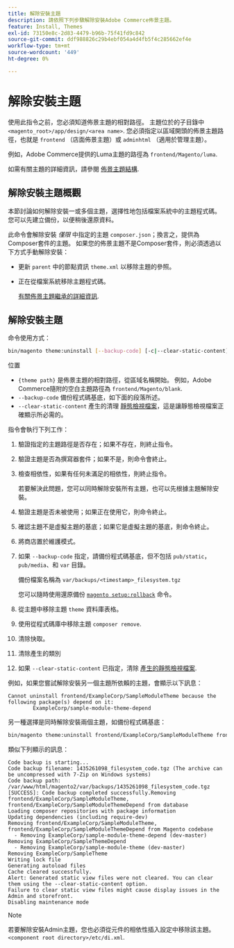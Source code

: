 ```yaml
---
title: 解除安裝主題
description: 請依照下列步驟解除安裝Adobe Commerce佈景主題。
feature: Install, Themes
exl-id: 73150e8c-2d83-4479-b96b-75f41fd9c842
source-git-commit: ddf988826c29b4ebf054a4d4fb5f4c285662ef4e
workflow-type: tm+mt
source-wordcount: '449'
ht-degree: 0%

---
```


# 解除安裝主題

使用此指令之前，您必須知道佈景主題的相對路徑。 主題位於的子目錄中 `<magento_root>/app/design/<area name>`. 您必須指定以區域開頭的佈景主題路徑，也就是 `frontend` （店面佈景主題）或 `adminhtml` （適用於管理主題）。

例如，Adobe Commerce提供的Luma主題的路徑為 `frontend/Magento/luma`.

如需有關主題的詳細資訊，請參閱 [佈景主題結構](https://developer.adobe.com/commerce/frontend-core/guide/themes/structure/).

## 解除安裝主題概觀

本節討論如何解除安裝一或多個主題，選擇性地包括檔案系統中的主題程式碼。 您可以先建立備份，以便稍後還原資料。

此命令會解除安裝 *僅限* 中指定的主題 `composer.json`；換言之，提供為Composer套件的主題。 如果您的佈景主題不是Composer套件，則必須透過以下方式手動解除安裝：

* 更新 `parent` 中的節點資訊 `theme.xml` 以移除主題的參照。
* 正在從檔案系統移除主題程式碼。

  [有關佈景主題繼承的詳細資訊](https://developer.adobe.com/commerce/frontend-core/guide/themes/inheritance/).

## 解除安裝主題

命令使用方式：

```bash
bin/magento theme:uninstall [--backup-code] [-c|--clear-static-content] {theme path} ... {theme path}
```

位置

* `{theme path}` 是佈景主題的相對路徑，從區域名稱開始。 例如，Adobe Commerce隨附的空白主題路徑為 `frontend/Magento/blank`.
* `--backup-code` 備份程式碼基底，如下面的段落所述。
* `--clear-static-content` 產生的清理 [靜態檢視檔案](../../configuration/cli/static-view-file-deployment.md)，這是讓靜態檢視檔案正確顯示所必需的。

指令會執行下列工作：

1. 驗證指定的主題路徑是否存在；如果不存在，則終止指令。
1. 驗證主題是否為撰寫器套件；如果不是，則命令會終止。
1. 檢查相依性，如果有任何未滿足的相依性，則終止指令。

   若要解決此問題，您可以同時解除安裝所有主題，也可以先根據主題解除安裝。

1. 驗證主題是否未被使用；如果正在使用它，則命令終止。
1. 確認主題不是虛擬主題的基底；如果它是虛擬主題的基底，則命令終止。
1. 將商店置於維護模式。
1. 如果 `--backup-code` 指定，請備份程式碼基底，但不包括 `pub/static`， `pub/media`、和 `var` 目錄。

   備份檔案名稱為 `var/backups/<timestamp>_filesystem.tgz`

   您可以隨時使用還原備份 [`magento setup:rollback`](uninstall-modules.md#roll-back-the-file-system-database-or-media-files) 命令。

1. 從主題中移除主題 `theme` 資料庫表格。
1. 使用從程式碼庫中移除主題 `composer remove`.
1. 清除快取。
1. 清除產生的類別
1. 如果 `--clear-static-content` 已指定，清除 [產生的靜態檢視檔案](../../configuration/cli/static-view-file-deployment.md).

例如，如果您嘗試解除安裝另一個主題所依賴的主題，會顯示以下訊息：

```terminal
Cannot uninstall frontend/ExampleCorp/SampleModuleTheme because the following package(s) depend on it:
        ExampleCorp/sample-module-theme-depend
```

另一種選擇是同時解除安裝兩個主題，如備份程式碼基底：

```bash
bin/magento theme:uninstall frontend/ExampleCorp/SampleModuleTheme frontend/ExampleCorp/SampleModuleThemeDepend --backup-code
```

類似下列顯示的訊息：

```terminal
Code backup is starting...
Code backup filename: 1435261098_filesystem_code.tgz (The archive can be uncompressed with 7-Zip on Windows systems)
Code backup path: /var/www/html/magento2/var/backups/1435261098_filesystem_code.tgz
[SUCCESS]: Code backup completed successfully.Removing frontend/ExampleCorp/SampleModuleTheme, frontend/ExampleCorp/SampleModuleThemeDepend from database
Loading composer repositories with package information
Updating dependencies (including require-dev)
Removing frontend/ExampleCorp/SampleModuleTheme, frontend/ExampleCorp/SampleModuleThemeDepend from Magento codebase
  - Removing ExampleCorp/sample-module-theme-depend (dev-master)
Removing ExampleCorp/SampleThemeDepend
  - Removing ExampleCorp/sample-module-theme (dev-master)
Removing ExampleCorp/SampleTheme
Writing lock file
Generating autoload files
Cache cleared successfully.
Alert: Generated static view files were not cleared. You can clear them using the --clear-static-content option.
Failure to clear static view files might cause display issues in the Admin and storefront.
Disabling maintenance mode
```

>[!NOTE]
>
>若要解除安裝Admin主題，您也必須從元件的相依性插入設定中移除該主題。 `<component root directory>/etc/di.xml`.
